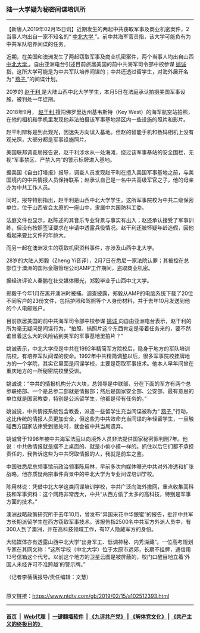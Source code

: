 ### 陆一大学疑为秘密间谍培训所
------------------------

<div class="post_content">
 <p>
  【新唐人2019年02月15日讯】近期发生的两起中共窃取军事及商业机密案件，2当事人均出自一家不知名的“
  <a href="https://www.ntdtv.com/gb/中北大学.htm">
   中北大学
  </a>
  ”。前中共海军官员指，该大学可能负有为中共军队培养间谍的任务。
 </p>
 <p>
  近期，在美国和澳洲发生了两起窃取军事及商业机密案件，两个当事人均出自山西
  <a href="https://www.ntdtv.com/gb/中北大学.htm">
   中北大学
  </a>
  。自由亚洲电台引述目前旅居美国的前中共海军司令部中校参谋
  <a href="https://www.ntdtv.com/gb/姚诚.htm">
   姚诚
  </a>
  指，这所大学可能是为中共军队培养间谍的；中共还透过留学生，对海外展开名为“
  <a href="https://www.ntdtv.com/gb/燕子.htm">
   燕子
  </a>
  ”的间谍计划。
 </p>
 <p>
  20岁的
  <a href="https://www.ntdtv.com/gb/赵干利.htm">
   赵干利
  </a>
  是大陆山西中北大学学生，本月5日在法庭承认拍摄美国军事设施，被判处一年徒刑。
 </p>
 <p>
  2018年9月，
  <a href="https://www.ntdtv.com/gb/赵干利.htm">
   赵干利
  </a>
  擅闯佛罗里达州基韦斯特（Key West）的海军航空站拍照，在他的相机和手机里发现他非法拍摄该军事基地禁区内一些设施的照片和影片。
 </p>
 <p>
  赵干利辩称是到此观光，因迷失方向误入基地。但赵的智能手机和数码相机上没有观光照，大部分都是军事设施照片。
 </p>
 <p>
  美国联邦调查局报告说，赵干利涉水从一处海滩，绕过该军事基站的安全围栏，无视“军事禁区、严禁入内”的警示标牌进入基地。
 </p>
 <p>
  据美国《自由灯塔报》报导，调查人员发现赵干利在擅入美国军事基地之前，与美国境内的中共情报人员保持联系；赵承认自己是一名中共高级军官之子，他的母亲亦为中共工作人员。
 </p>
 <p>
  同时，报导特别指出，赵干利是山西中北大学学生。这所军事院校为中共二级保密单位，位于山西省会太原的一座山中，隶属中共国防科工委。
 </p>
 <p>
  法庭文件也显示，赵陈述的其音乐专业背景与事实有出入；赵还承认接受了军事训练，但没有按照签证要求在申请中透露兵役情况。赵干利还被怀疑年龄造假，因他看起来要比文件的年龄大。
 </p>
 <p>
  而另一起在澳洲发生的窃取机密资料事件，亦涉及山西中北大学。
 </p>
 <p>
  28岁的大陆人郑毅（Zheng Yi音译），2月7日在悉尼一家法院认罪；其被控在总部位于澳洲的国际金融管理公司AMP工作期间，盗取商业机密。
 </p>
 <p>
  据经济评论人秦鹏在社交媒体曝光，郑毅毕业于山西中北大学。
 </p>
 <p>
  郑毅于今年1月在离开澳洲时被捕。调查披露，郑毅从AMP的电脑系统下载了20位不同客户的23份文件，包括护照和驾照等个人身份材料，并于去年10月发送到他的个人电邮账户。
 </p>
 <p>
  目前旅居美国的前中共海军司令部中校参谋
  <a href="https://www.ntdtv.com/gb/姚诚.htm">
   姚诚
  </a>
  向自由亚洲电台表示，赵干利的所为毫无疑问是间谍行为，“拍照、搞照片这个东西肯定是带着任务来的，要不然谁冒着这么大的风险钻到美军的军事基地里拍片？”
 </p>
 <p>
  姚诚表示，中北大学应是中共在1992年精简军方院校后，隐身于地方的军队培训院校，有培养军队间谍的使命。1992年中共精简调整以后，很多军事院校挂牌地方的一个学院，其实它里面是间谍学校，主要是窃取军事技术。他本人早年间曾在重庆地方的一所秘密院校里受训。
 </p>
 <p>
  姚诚说：“中共的情报机构分六大块，总领导是中联部，分在下面的军方有两个总参联络部、一个是总参二部就是情报部；然后是国家安全部、公安部，最有意思的单位就是国家教委，特别是公派留学生，他都是带有任务的。”
 </p>
 <p>
  姚诚说，中共情报系统包含教委，派遣一些留学生充当间谍被称为“
  <a href="https://www.ntdtv.com/gb/燕子.htm">
   燕子
  </a>
  ”行动，这比传统的情报人员更加安全，但这些为中共效命充当间谍的年轻留学生，一旦触碰西方国家法律受到惩处时，就会被中共当局遗弃。
 </p>
 <p>
  姚诚曾于1998年被中共海军法庭以向境外人员非法提供国家秘密罪判刑7年。他说：中共做情报就是摆不上桌面的、就是小偷小摸一样的。抓住以后它们都不承担责任的，我告诉这些为中共窍取情报的人，我就是前车之鉴。
 </p>
 <p>
  中国驻悉尼总领事馆前政治领事陈用林，早前多次向媒体曝光中共对外渗透和扩张战略。他亦质疑两宗事件背景中的中北大学为专业间谍培训学校。
 </p>
 <p>
  陈用林说：凭借中北大学这类间谍培训学校，中共广泛向海外撒网，重点收集高科技和军事资料：这个网路非常庞大，中共“从西方偷了太多的高科技，特别是军事方面的技术。”
 </p>
 <p>
  澳洲战略政策研究所于去年10月，曾发布“异国采花中华酿蜜”的报告，批评中共军方长期派留学生在西方窃取军事技术。该报告指2500名中共军方外派人员中，有300人到了澳洲，并在高科技领域工作，有17人隐藏军方的身份。
 </p>
 <p>
  大陆媒体亦有透露山西中北大学“出身军工、低调神秘、内秀深藏”。一位高考规划专家在其网文称：“这所学校（中北大学）位于太原市远郊，长期不挂牌，通信用13号信箱这个代号。以前这个地方的卫星云图是被屏蔽的，校门口醒目地立着‘外国人未经许可不准跨越’的警示牌。”
 </p>
 <p>
  （记者李蒨蒨报导/责任编辑：文慧）
 </p>
 <div class="single_ad">
 </div>
</div>

<br/>原文链接：https://www.ntdtv.com/gb/2019/02/15/a102512393.html


------------------------
#### [首页](https://github.com/gfw-breaker/banned-news/blob/master/README.md) &nbsp;|&nbsp; [Web代理](https://github.com/labour-camp/helloworld) &nbsp;|&nbsp; [一键翻墙软件](https://github.com/gfw-breaker/nogfw/blob/master/README.md) &nbsp;| [《九评共产党》](https://github.com/gfw-breaker/9ping.md/blob/master/README.md#九评之一评共产党是什么) | [《解体党文化》](https://github.com/gfw-breaker/jtdwh.md/blob/master/README.md) | [《共产主义的终极目的》](https://github.com/gfw-breaker/gczydzjmd.md/blob/master/README.md)

